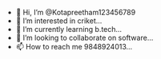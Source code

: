 - 👋 Hi, I’m @Kotapreetham123456789
- 👀 I’m interested in criket...
- 🌱 I’m currently learning b.tech...
- 💞️ I’m looking to collaborate on software...
- 📫 How to reach me 9848924013...

<!---
Kotapreetham123456789/Kotapreetham123456789 is a ✨ special ✨ repository because its `README.md` (this file) appears on your GitHub profile.
You can click the Preview link to take a look at your changes.
--->
